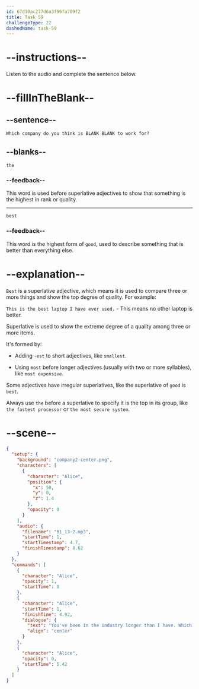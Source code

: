 ```yaml
---
id: 67d19ac277d6a3f96fa709f2
title: Task 59
challengeType: 22
dashedName: task-59
---
```


<!-- (Audio) Alice: You've been in the industry longer than I have. Which company do you think is the best to work for? -->

# --instructions--

Listen to the audio and complete the sentence below.

# --fillInTheBlank--

## --sentence--

`Which company do you think is BLANK BLANK to work for?`

## --blanks--

`the`

### --feedback--

This word is used before superlative adjectives to show that something is the highest in rank or quality.

---

`best`

### --feedback--

This word is the highest form of `good`, used to describe something that is better than everything else.

# --explanation--

`Best` is a superlative adjective, which means it is used to compare three or more things and show the top degree of quality. For example:

`This is the best laptop I have ever used.` - This means no other laptop is better.

Superlative is used to show the extreme degree of a quality among three or more items. 

It's formed by:

- Adding `-est` to short adjectives, like `smallest`.  

- Using `most` before longer adjectives (usually with two or more syllables), like `most expensive`.

Some adjectives have irregular superlatives, like the superlative of `good` is `best`.

Always use `the` before a superlative to specify it is the top in its group, like `the fastest processor` or `the most secure system`.

# --scene--

```json
{
  "setup": {
    "background": "company2-center.png",
    "characters": [
      {
        "character": "Alice",
        "position": {
          "x": 50,
          "y": 0,
          "z": 1.4
        },
        "opacity": 0
      }
    ],
    "audio": {
      "filename": "B1_13-2.mp3",
      "startTime": 1,
      "startTimestamp": 4.7,
      "finishTimestamp": 8.62
    }
  },
  "commands": [
    {
      "character": "Alice",
      "opacity": 1,
      "startTime": 0
    },
    {
      "character": "Alice",
      "startTime": 1,
      "finishTime": 4.92,
      "dialogue": {
        "text": "You've been in the industry longer than I have. Which company do you think is the best to work for?",
        "align": "center"
      }
    },
    {
      "character": "Alice",
      "opacity": 0,
      "startTime": 5.42
    }
  ]
}
```
